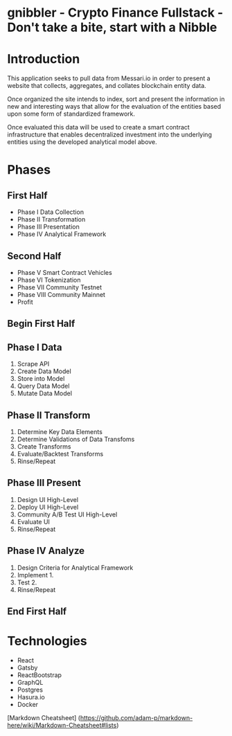 # gnibbler - Crypto Finance Fullstack - Don't take a bite, start with a Nibble

# Introduction
This application seeks to pull data from Messari.io in order to present a website that collects, aggregates, and collates blockchain entity data.

Once organized the site intends to index, sort and present the information in new and interesting ways that allow for the evaluation of the entities based upon some form of standardized framework.

Once evaluated this data will be used to create a smart contract infrastructure that enables decentralized investment into the underlying entities using the developed analytical model above.

# Phases
## First Half
* Phase I Data Collection
* Phase II Transformation
* Phase III Presentation
* Phase IV Analytical Framework
## Second Half
* Phase V Smart Contract Vehicles
* Phase VI Tokenization
* Phase VII Community Testnet
* Phase VIII Community Mainnet
* Profit

## Begin First Half
## Phase I Data
1. Scrape API
2. Create Data Model
3. Store into Model
4. Query Data Model
5. Mutate Data Model

## Phase II Transform
1. Determine Key Data Elements
2. Determine Validations of Data Transfoms
3. Create Transforms
4. Evaluate/Backtest Transforms
5. Rinse/Repeat

## Phase III Present
1. Design UI High-Level
2. Deploy UI High-Level
3. Community A/B Test UI High-Level
4. Evaluate UI
5. Rinse/Repeat

## Phase IV Analyze
1. Design Criteria for Analytical Framework
2. Implement 1.
3. Test 2.
4. Rinse/Repeat

## End First Half

# Technologies
- React
- Gatsby
- ReactBootstrap
- GraphQL
- Postgres
- Hasura.io
- Docker

[Markdown Cheatsheet]
(https://github.com/adam-p/markdown-here/wiki/Markdown-Cheatsheet#lists)
